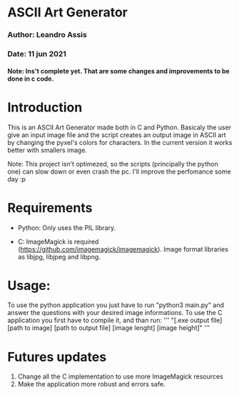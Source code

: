 # ASCII Art Generator
### Author: Leandro Assis
### Date: 11 jun 2021
#### Note: Ins't complete yet. That are some changes and improvements to be done in c code.

# Introduction

This is an ASCII Art Generator made both in C and Python. Basicaly the user give an input image file and the script creates an output image in ASCII art by changing the pyxel's colors for characters. In the current version it works better with smallers image.

Note: This project isn't optimezed, so the scripts (principally the python one) can slow down or even crash the pc. I'll improve the perfomance some day :p

# Requirements

- Python:
    Only uses the PIL library.

- C:
    ImageMagick is required (https://github.com/imagemagick/imagemagick).
    Image format libraries as libjpg, libjpeg and libpng.

# Usage:

To use the python application you just have to run "python3 main.py" and answer the questions with your desired image informations.
To use the C application you first have to compile it, and than run:
'''
    "[.exe output file] [path to image] [path to output file] [image lenght] [image height]"
'''

# Futures updates

1. Change all the C implementation to use more ImageMagick resources
2. Make the application more robust and errors safe.